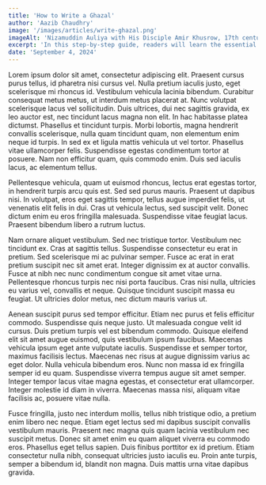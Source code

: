 ```yaml
---
title: 'How to Write a Ghazal'
author: 'Aazib Chaudhry'
image: '/images/articles/write-ghazal.png'
imageAlt: 'Nizamuddin Auliya with His Disciple Amir Khusrow, 17th century'
excerpt: 'In this step-by-step guide, readers will learn the essential elements of crafting a ghazal. The article breaks down the structure, rhyme scheme, and the unique requirements of the form, such as the radif (repeated refrain) and qafia (rhyme). It also discusses the thematic considerations central to the ghazal, encouraging writers to reflect on emotions like longing, spiritual reflection, or the paradoxes of love. Examples from classical and modern ghazals will be used to illustrate key points.'
date: 'September 4, 2024'
---
```


Lorem ipsum dolor sit amet, consectetur adipiscing elit. Praesent cursus purus tellus, id pharetra nisi cursus vel. Nulla pretium iaculis justo, eget scelerisque mi rhoncus id. Vestibulum vehicula lacinia bibendum. Curabitur consequat metus metus, ut interdum metus placerat at. Nunc volutpat scelerisque lacus vel sollicitudin. Duis ultrices, dui nec sagittis gravida, ex leo auctor est, nec tincidunt lacus magna non elit. In hac habitasse platea dictumst. Phasellus et tincidunt turpis. Morbi lobortis, magna hendrerit convallis scelerisque, nulla quam tincidunt quam, non elementum enim neque id turpis. In sed ex et ligula mattis vehicula ut vel tortor. Phasellus vitae ullamcorper felis. Suspendisse egestas condimentum tortor at posuere. Nam non efficitur quam, quis commodo enim. Duis sed iaculis lacus, ac elementum tellus.

Pellentesque vehicula, quam ut euismod rhoncus, lectus erat egestas tortor, in hendrerit turpis arcu quis est. Sed sed purus mauris. Praesent ut dapibus nisi. In volutpat, eros eget sagittis tempor, tellus augue imperdiet felis, ut venenatis elit felis in dui. Cras ut vehicula lectus, sed suscipit velit. Donec dictum enim eu eros fringilla malesuada. Suspendisse vitae feugiat lacus. Praesent bibendum libero a rutrum luctus.

Nam ornare aliquet vestibulum. Sed nec tristique tortor. Vestibulum nec tincidunt ex. Cras at sagittis tellus. Suspendisse consectetur eu erat in pretium. Sed scelerisque mi ac pulvinar semper. Fusce ac erat in erat pretium suscipit nec sit amet erat. Integer dignissim ex at auctor convallis. Fusce at nibh nec nunc condimentum congue sit amet vitae urna. Pellentesque rhoncus turpis nec nisi porta faucibus. Cras nisi nulla, ultricies eu varius vel, convallis et neque. Quisque tincidunt suscipit massa eu feugiat. Ut ultricies dolor metus, nec dictum mauris varius ut.

Aenean suscipit purus sed tempor efficitur. Etiam nec purus et felis efficitur commodo. Suspendisse quis neque justo. Ut malesuada congue velit id cursus. Duis pretium turpis vel est bibendum commodo. Quisque eleifend elit sit amet augue euismod, quis vestibulum ipsum faucibus. Maecenas vehicula ipsum eget ante vulputate iaculis. Suspendisse et semper tortor, maximus facilisis lectus. Maecenas nec risus at augue dignissim varius ac eget dolor. Nulla vehicula bibendum eros. Nunc non massa id ex fringilla semper id eu quam. Suspendisse viverra tempus augue sit amet semper. Integer tempor lacus vitae magna egestas, et consectetur erat ullamcorper. Integer molestie id diam in viverra. Maecenas massa nisi, aliquam vitae facilisis ac, posuere vitae nulla.

Fusce fringilla, justo nec interdum mollis, tellus nibh tristique odio, a pretium enim libero nec neque. Etiam eget lectus sed mi dapibus suscipit convallis vestibulum mauris. Praesent nec magna quis quam lacinia vestibulum nec suscipit metus. Donec sit amet enim eu quam aliquet viverra eu commodo eros. Phasellus eget tellus sapien. Duis finibus porttitor ex id pretium. Etiam consectetur nulla nibh, consequat ultricies justo iaculis eu. Proin ante turpis, semper a bibendum id, blandit non magna. Duis mattis urna vitae dapibus gravida.
